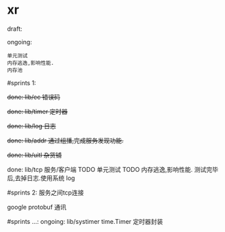 # xr
draft:

ongoing:

    单元测试
    内存逃逸,影响性能.
    内存池

#sprints 1:

~~done:
lib/ec
错误码~~

~~done:
lib/timer
定时器~~

~~done:
lib/log
日志~~

~~done:
lib/addr
通过组播,完成服务发现功能.~~
    
~~done:
lib/uitl
杂货铺~~

done:
lib/tcp
服务/客户端
    TODO 单元测试
    TODO 内存逃逸,影响性能.
    测试完毕后,去掉日志.使用系统 log

#sprints 2:
服务之间tcp连接

google protobuf 通讯


#sprints ...:
ongoing:
lib/systimer
time.Timer 定时器封装